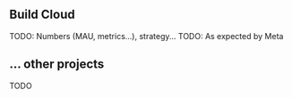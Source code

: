 
## Build Cloud

TODO: Numbers (MAU, metrics...), strategy...
TODO: As expected by Meta

## ... other projects

TODO

